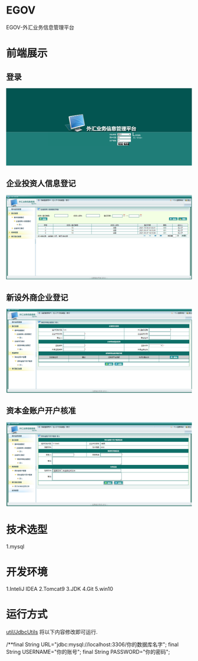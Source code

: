 # EGOV
EGOV-外汇业务信息管理平台
# 前端展示
## 登录
<img src ="https://github.com/Zinner2/EGOV/blob/master/img/1.png" />

## 企业投资人信息登记
<img src ="https://github.com/Zinner2/EGOV/blob/master/img/2.png" />

## 新设外商企业登记
<img src ="https://github.com/Zinner2/EGOV/blob/master/img/3.png" />

## 资本金账户开户核准
<img src ="https://github.com/Zinner2/EGOV/blob/master/img/4.png" />

# 技术选型
  1.mysql
# 开发环境
  1.InteliJ IDEA
  2.Tomcat9
  3.JDK
  4.Git
  5.win10
# 运行方式 
  <a href="https://github.com/Zinner2/EGOV/blob/main/com/egov/util/JdbcUtil.java">util/JdbcUtils</a> 将以下内容修改即可运行.
  
  /**final String URL="jdbc:mysql://localhost:3306/你的数据库名字";
     final String USERNAME="你的账号";
     final String PASSWORD="你的密码";
     
  
